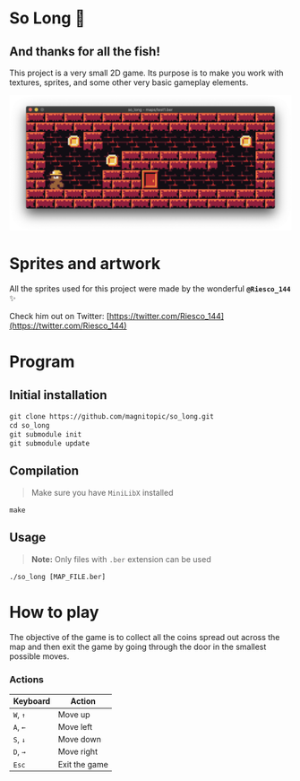 # So Long 🐬

## And thanks for all the fish!

This project is a very small 2D game. Its purpose is to make you work with textures, sprites, and some other very basic gameplay elements.

![gameImage](images/gameImage.png)

# Sprites and artwork

All the sprites used for this project were made by the wonderful **`@Riesco_144`** ✨

Check him out on Twitter: [https://twitter.com/Riesco_144](https://twitter.com/Riesco_144)

# Program

## Initial installation

```
git clone https://github.com/magnitopic/so_long.git
cd so_long
git submodule init
git submodule update
```

## Compilation

> Make sure you have `MiniLibX` installed

```
make
```

## Usage

> **Note:** Only files with `.ber` extension can be used

```
./so_long [MAP_FILE.ber]
```

# How to play

The objective of the game is to collect all the coins spread out across the map and then exit the game by going through the door in the smallest possible moves.

### Actions

| Keyboard | Action        |
| -------- | ------------- |
| `W`, `↑` | Move up       |
| `A`, `←` | Move left     |
| `S`, `↓` | Move down     |
| `D`, `→` | Move right    |
| `Esc`    | Exit the game |
